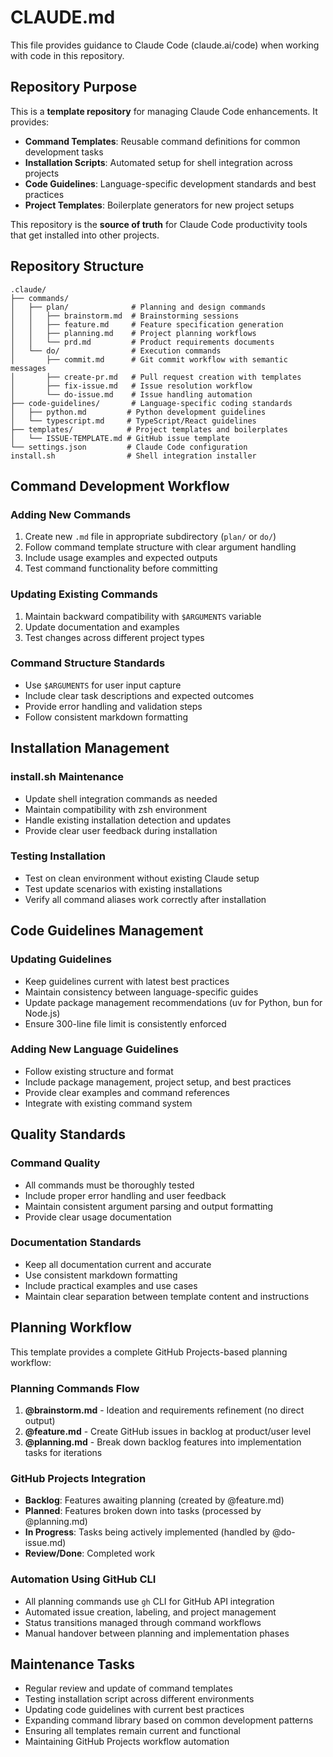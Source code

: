 # CLAUDE.md

This file provides guidance to Claude Code (claude.ai/code) when working with code in this repository.

## Repository Purpose

This is a **template repository** for managing Claude Code enhancements. It provides:

- **Command Templates**: Reusable command definitions for common development tasks
- **Installation Scripts**: Automated setup for shell integration across projects
- **Code Guidelines**: Language-specific development standards and best practices
- **Project Templates**: Boilerplate generators for new project setups

This repository is the **source of truth** for Claude Code productivity tools that get installed into other projects.

## Repository Structure

```
.claude/
├── commands/
│   ├── plan/              # Planning and design commands
│   │   ├── brainstorm.md  # Brainstorming sessions
│   │   ├── feature.md     # Feature specification generation
│   │   ├── planning.md    # Project planning workflows
│   │   └── prd.md         # Product requirements documents
│   └── do/                # Execution commands
│       ├── commit.md      # Git commit workflow with semantic messages
│       ├── create-pr.md   # Pull request creation with templates
│       ├── fix-issue.md   # Issue resolution workflow
│       └── do-issue.md    # Issue handling automation
├── code-guidelines/       # Language-specific coding standards
│   ├── python.md         # Python development guidelines
│   └── typescript.md     # TypeScript/React guidelines
├── templates/            # Project templates and boilerplates
│   └── ISSUE-TEMPLATE.md # GitHub issue template
└── settings.json         # Claude Code configuration
install.sh                # Shell integration installer
```

## Command Development Workflow

### Adding New Commands
1. Create new `.md` file in appropriate subdirectory (`plan/` or `do/`)
2. Follow command template structure with clear argument handling
3. Include usage examples and expected outputs
4. Test command functionality before committing

### Updating Existing Commands
1. Maintain backward compatibility with `$ARGUMENTS` variable
2. Update documentation and examples
3. Test changes across different project types

### Command Structure Standards
- Use `$ARGUMENTS` for user input capture
- Include clear task descriptions and expected outcomes
- Provide error handling and validation steps
- Follow consistent markdown formatting

## Installation Management

### install.sh Maintenance
- Update shell integration commands as needed
- Maintain compatibility with zsh environment
- Handle existing installation detection and updates
- Provide clear user feedback during installation

### Testing Installation
- Test on clean environment without existing Claude setup
- Test update scenarios with existing installations
- Verify all command aliases work correctly after installation

## Code Guidelines Management

### Updating Guidelines
- Keep guidelines current with latest best practices
- Maintain consistency between language-specific guides
- Update package management recommendations (uv for Python, bun for Node.js)
- Ensure 300-line file limit is consistently enforced

### Adding New Language Guidelines
- Follow existing structure and format
- Include package management, project setup, and best practices
- Provide clear examples and command references
- Integrate with existing command system

## Quality Standards

### Command Quality
- All commands must be thoroughly tested
- Include proper error handling and user feedback
- Maintain consistent argument parsing and output formatting
- Provide clear usage documentation

### Documentation Standards
- Keep all documentation current and accurate
- Use consistent markdown formatting
- Include practical examples and use cases
- Maintain clear separation between template content and instructions

## Planning Workflow

This template provides a complete GitHub Projects-based planning workflow:

### Planning Commands Flow
1. **@brainstorm.md** - Ideation and requirements refinement (no direct output)
2. **@feature.md** - Create GitHub issues in backlog at product/user level
3. **@planning.md** - Break down backlog features into implementation tasks for iterations

### GitHub Projects Integration
- **Backlog**: Features awaiting planning (created by @feature.md)
- **Planned**: Features broken down into tasks (processed by @planning.md)
- **In Progress**: Tasks being actively implemented (handled by @do-issue.md)
- **Review/Done**: Completed work

### Automation Using GitHub CLI
- All planning commands use `gh` CLI for GitHub API integration
- Automated issue creation, labeling, and project management
- Status transitions managed through command workflows
- Manual handover between planning and implementation phases

## Maintenance Tasks

- Regular review and update of command templates
- Testing installation script across different environments  
- Updating code guidelines with current best practices
- Expanding command library based on common development patterns
- Ensuring all templates remain current and functional
- Maintaining GitHub Projects workflow automation